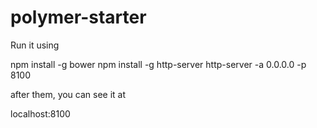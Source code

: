 polymer-starter
===============

Run it using

npm install -g bower
npm install -g http-server
http-server -a 0.0.0.0 -p 8100

after them, you can see it at

localhost:8100